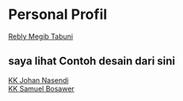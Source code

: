# Personal Profil
[Rebly Megib Tabuni](https://anjastabuni.github.io/)

## saya lihat Contoh desain dari sini 
[KK Johan Nasendi](https://johan-nasendi.github.io)
<br/>
[KK Samuel Bosawer](https://samuelbosawer.github.io/)
